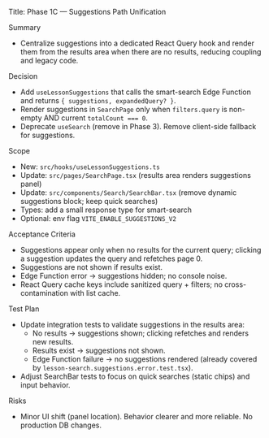 Title: Phase 1C — Suggestions Path Unification

Summary
- Centralize suggestions into a dedicated React Query hook and render them from the results area when there are no results, reducing coupling and legacy code.

Decision
- Add `useLessonSuggestions` that calls the smart-search Edge Function and returns `{ suggestions, expandedQuery? }`.
- Render suggestions in `SearchPage` only when `filters.query` is non-empty AND current `totalCount === 0`.
- Deprecate `useSearch` (remove in Phase 3). Remove client-side fallback for suggestions.

Scope
- New: `src/hooks/useLessonSuggestions.ts`
- Update: `src/pages/SearchPage.tsx` (results area renders suggestions panel)
- Update: `src/components/Search/SearchBar.tsx` (remove dynamic suggestions block; keep quick searches)
- Types: add a small response type for smart-search
- Optional: env flag `VITE_ENABLE_SUGGESTIONS_V2`

Acceptance Criteria
- Suggestions appear only when no results for the current query; clicking a suggestion updates the query and refetches page 0.
- Suggestions are not shown if results exist.
- Edge Function error → suggestions hidden; no console noise.
- React Query cache keys include sanitized query + filters; no cross-contamination with list cache.

Test Plan
- Update integration tests to validate suggestions in the results area:
  - No results → suggestions shown; clicking refetches and renders new results.
  - Results exist → suggestions not shown.
  - Edge Function failure → no suggestions rendered (already covered by `lesson-search.suggestions.error.test.tsx`).
- Adjust SearchBar tests to focus on quick searches (static chips) and input behavior.

Risks
- Minor UI shift (panel location). Behavior clearer and more reliable. No production DB changes.

